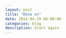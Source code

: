 ```yaml
---
layout: post
title: "Move on"
date: 2014-04-29 08:00:00
categories: blog
description: Start again
---
```

